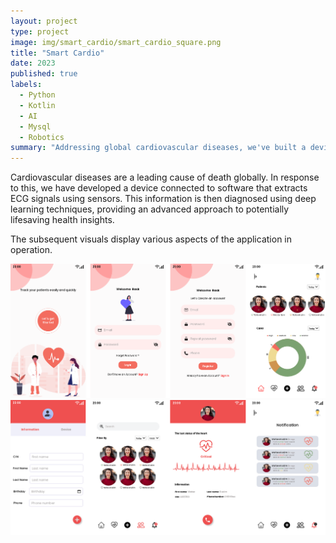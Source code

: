 ```yaml
---
layout: project
type: project
image: img/smart_cardio/smart_cardio_square.png
title: "Smart Cardio"
date: 2023
published: true
labels:
  - Python
  - Kotlin
  - AI
  - Mysql
  - Robotics
summary: "Addressing global cardiovascular diseases, we've built a device that extracts ECG signals and employs deep learning for vital health diagnoses."
---
```


Cardiovascular diseases are a leading cause of death globally. In response to this, we have developed a device connected to software that extracts ECG signals using sensors. This information is then diagnosed using deep learning techniques, providing an advanced approach to potentially lifesaving health insights.

The subsequent visuals display various aspects of the application in operation.

<img class="img-fluid" src="../img/smart_cardio/heart_0.png">


<img class="img-fluid" src="../img/smart_cardio/heart_1.png">
